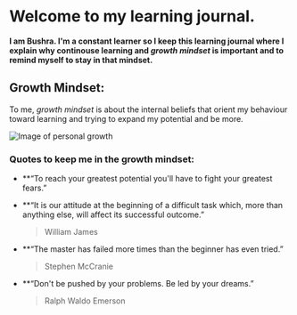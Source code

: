 # Welcome to my learning journal.

**I am Bushra.
I'm a constant learner so I keep this learning journal where I explain why continouse learning and *growth mindset* is important and to remind myself to stay in that mindset.**

## Growth Mindset:
To me, *growth mindset* is about the internal beliefs that orient my behaviour toward learning and trying to expand my potential and be more.

![Image of personal growth](https://www.wabisabilearning.com/hubfs/growth-mindset-colourful.jpg)

### Quotes to keep me in the growth mindset:
- **“To reach your greatest potential you'll have to fight your greatest fears.”

- **“It is our attitude at the beginning of a difficult task which, more than anything else, will affect its successful outcome.”
   > William James
   
- **“The master has failed more times than the beginner has even tried.”
   > Stephen McCranie
   
- **“Don't be pushed by your problems. Be led by your dreams.”
  > Ralph Waldo Emerson
